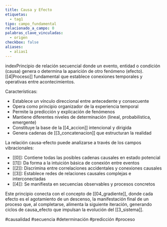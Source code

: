 ```yaml
---
title: Causa y Efecto
etiquetas:
  - tag1
tipo: campo_fundamental
relacionado_a_campo: 0
palabras_clave_vinculadas:
  - origen
checkbox: false
aliases:
  - alias1
---
```


indexPrincipio de relación secuencial donde un evento, entidad o condición (causa) genera o determina la aparición de otro fenómeno (efecto). [[4|Proceso]] fundamental que establece conexiones temporales y operativas entre acontecimientos.

Características:
- Establece un vínculo direccional entre antecedente y consecuente
- Opera como principio organizador de la experiencia temporal
- Permite la predicción y explicación de fenómenos
- Mantiene diferentes niveles de determinación (lineal, probabilística, emergente)
- Constituye la base de la [[4_accion]] intencional y dirigida
- Genera cadenas de [[3_concatenacion]] que estructuran la realidad

La relación causa-efecto puede analizarse a través de los campos vibracionales:
- [[0]]: Contiene todas las posibles cadenas causales en estado potencial
- [[1]]: Da forma a la intuición básica de conexión entre eventos
- [[2]]: Discrimina entre correlaciones accidentales y conexiones causales
- [[3]]: Establece redes de relaciones causales complejas e interconectadas
- [[4]]: Se manifiesta en secuencias observables y procesos concretos

Este principio conecta con el concepto de [[04_gradiente]], donde cada efecto es el agotamiento de un descenso, la manifestación final de un proceso que, al completarse, alimenta la siguiente iteración, generando ciclos de causa_efecto que impulsan la evolución del [[3_sistema]].

#causalidad #secuencia #determinación #predicción #proceso
